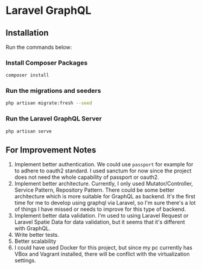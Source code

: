 # Laravel GraphQL

## Installation

Run the commands below:

### Install Composer Packages
```bash
composer install
```

### Run the migrations and seeders

```bash
php artisan migrate:fresh --seed
```

### Run the Laravel GraphQL Server

```bash
php artisan serve
```

## For Improvement Notes

1. Implement better authentication. We could use `passport` for example for to adhere to oauth2 standard. I used sanctum for now since the project does not need the whole capability of passport or oauth2.
2. Implement better architecture. Currently, I only used Mutator/Controller, Service Pattern, Repository Pattern. There could be some better architecture which is more suitable for GraphQL as backend. It's the first time for me to develop using graphql via Laravel, so I'm sure there's a lot of things I have missed or needs to improve for this type of backend.
3. Implement better data validation. I'm used to using Laravel Request or Laravel Spatie Data for data validation, but it seems that it's different with GraphQL.
4. Write better tests.
5. Better scalability
6. I could have used Docker for this project, but since my pc currently has VBox and Vagrant installed, there will be conflict with the virtualization settings.
